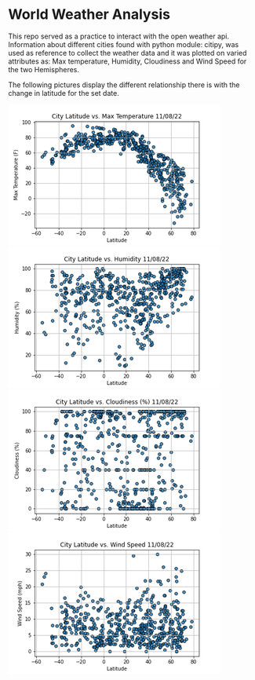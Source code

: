 # World Weather Analysis

This repo served as a practice to interact with the open weather api. Information about different cities found with python module: citipy, was used as reference to collect the weather data and it was plotted on varied attributes as: Max temperature, Humidity, Cloudiness and Wind Speed for the two Hemispheres. 

The following pictures display the different relationship there is with the change in latitude for the set date. 


![Figure](weather_data/Fig1.png)
![Figure](weather_data/Fig2.png)
![Figure](weather_data/Fig3.png)
![Figure](weather_data/Fig4.png)
